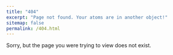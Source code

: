 ```yaml
---
title: "404"
excerpt: "Page not found. Your atoms are in another object!"
sitemap: false
permalink: /404.html
---
```


Sorry, but the page you were trying to view does not exist.
